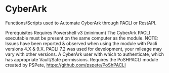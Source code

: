 # CyberArk
Functions/Scripts used to Automate CyberArk through PACLI or RestAPI.

Prerequisites
Requires Powershell v3 (minimum)
The CyberArk PACLI executable must be present on the same computer as the module.
NOTE: Issues have been reported & observed when using the module with Pacli versions 4.X & 9.X.
PACLI 7.2 was used for development, your mileage may vary with other versions.
A CyberArk user with which to authenticate, which has appropriate Vault/Safe permissions.
Requires the PoSHPACLI module created by PSPete, https://github.com/pspete/PoShPACLI


